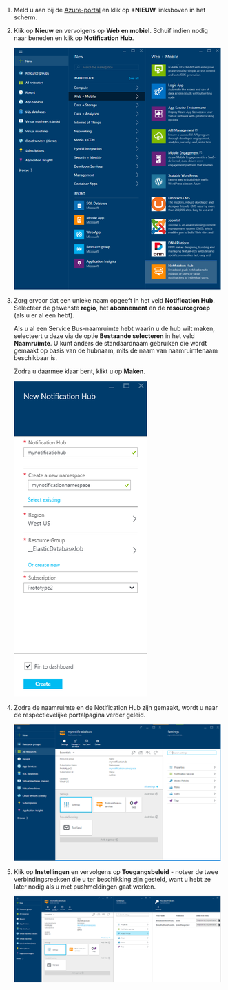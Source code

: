 

1. Meld u aan bij de [Azure-portal](https://portal.azure.com) en klik op **+NIEUW** linksboven in het scherm.

2. Klik op **Nieuw** en vervolgens op **Web en mobiel**. Schuif indien nodig naar beneden en klik op **Notification Hub**.

    ![Azure Portal - Notification Hubs maken](./media/notification-hubs-portal-create-new-hub/notification-hubs-azure-portal-create.png)

3. Zorg ervoor dat een unieke naam opgeeft in het veld **Notification Hub**. Selecteer de gewenste **regio**, het **abonnement** en de **resourcegroep** (als u er al een hebt). 
 
    Als u al een Service Bus-naamruimte hebt waarin u de hub wilt maken, selecteert u deze via de optie **Bestaande selecteren** in het veld **Naamruimte**.  U kunt anders de standaardnaam gebruiken die wordt gemaakt op basis van de hubnaam, mits de naam van naamruimtenaam beschikbaar is. 

    Zodra u daarmee klaar bent, klikt u op **Maken**.

    ![Azure Portal - eigenschappen van de Notification Hub instellen](./media/notification-hubs-portal-create-new-hub/notification-hubs-azure-portal-settings.png)

4. Zodra de naamruimte en de Notification Hub zijn gemaakt, wordt u naar de respectievelijke portalpagina verder geleid. 

    ![Azure Portal - portalpagina Notification Hub](./media/notification-hubs-portal-create-new-hub/notification-hubs-azure-portal-page.png)
       
5. Klik op **Instellingen** en vervolgens op **Toegangsbeleid** - noteer de twee verbindingsreeksen die u ter beschikking zijn gesteld, want u hebt ze later nodig als u met pushmeldingen gaat werken.

    ![Azure Portal - verbindingsreeksen voor de Notification Hub](./media/notification-hubs-portal-create-new-hub/notification-hubs-connection-strings-portal.png)



<!--HONumber=Aug16_HO4-->


